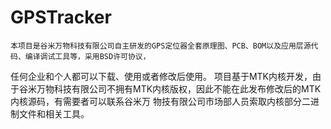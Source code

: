 # GPSTracker
    本项目是谷米万物科技有限公司自主研发的GPS定位器全套原理图、PCB、BOM以及应用层源代码、编译调试工具等，采用BSD许可协议，
任何企业和个人都可以下载、使用或者修改后使用。
    项目基于MTK内核开发，由于谷米万物科技有限公司不拥有MTK内核版权，因此不能在此发布修改后的MTK内核源码，有需要者可以联系谷米万
物技有限公司市场部人员索取内核部分二进制文件和相关工具。
